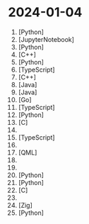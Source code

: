 # 2024-01-04

1. [](https://github.comundefined "Instant voice cloning by MyShell.") [Python]
2. [](https://github.comundefined "Course to get into Large Language Models (LLMs) with roadmaps and Colab notebooks.") [JupyterNotebook]
3. [](https://github.comundefined "") [Python]
4. [](https://github.comundefined "Universal Unreal Engine VR Mod (4.8 - 5.3)") [C++]
5. [](https://github.comundefined "Learn how to design large-scale systems. Prep for the system design interview. Includes Anki flashcards.") [Python]
6. [](https://github.comundefined "Jan is an open source alternative to ChatGPT that runs 100% offline on your computer") [TypeScript]
7. [](https://github.comundefined "Collection of various algorithms in mathematics, machine learning, computer science and physics implemented in C++ for educational purposes.") [C++]
8. [](https://github.comundefined "A game server reimplementation for a certain turn-based anime game") [Java]
9. [](https://github.comundefined "1️⃣🐝🏎️ The One Billion Row Challenge -- A fun exploration of how quickly 1B rows from a text file can be aggregated with Java") [Java]
10. [](https://github.comundefined "A Q&A platform software for teams at any scales. Whether it's a community forum, help center, or knowledge management platform, you can always count on Apache Answer.") [Go]
11. [](https://github.comundefined "A small web app for watching movies and shows easily") [TypeScript]
12. [](https://github.comundefined "Run Mixtral-8x7B models in Colab or consumer desktops") [Python]
13. [](https://github.comundefined "Use any web browser as GUI, with your preferred language in the backend and HTML5 in the frontend, all in a lightweight portable lib.") [C]
14. [](https://github.comundefined "This is a repo with links to everything you'd ever want to learn about data engineering") 
15. [](https://github.comundefined "") [TypeScript]
16. [](https://github.comundefined "All the resources you need to get to Senior Engineer and beyond") 
17. [](https://github.comundefined "OCR software, free and offline. 开源、免费的离线OCR软件。支持截屏/粘贴/批量导入图片，段落排版/排除水印，扫描/生成二维码。内置多国语言库。") [QML]
18. [](https://github.comundefined "Master programming by recreating your favorite technologies from scratch.") 
19. [](https://github.comundefined "Guide to reprogram the TEE on Qualcomm devices to fix lost attestation keys") 
20. [](https://github.comundefined "香色闺阁+阅读3.0书源+源阅读+爱阅书香+花火阅读+读不舍手+IPTV源+IPA巨魔应用=自动更新") [Python]
21. [](https://github.comundefined "The TinyLlama project is an open endeavor to pretrain a 1.1B Llama model on 3 trillion tokens.") [Python]
22. [](https://github.comundefined "kfd, short for kernel file descriptor, is a project to read and write kernel memory on Apple devices.") [C]
23. [](https://github.comundefined "A collection of resources to learn Reverse Engineering from start!") 
24. [](https://github.comundefined "Zig cookbook is a collection of simple Zig programs that demonstrate good practices to accomplish common programming tasks.") [Zig]
25. [](https://github.comundefined "Ruta de estudio basada en ejercicios de código semanales en 2024 de la comunidad MoureDev para aprender y practicar lógica usando cualquier lenguaje de programación.") [Python]
